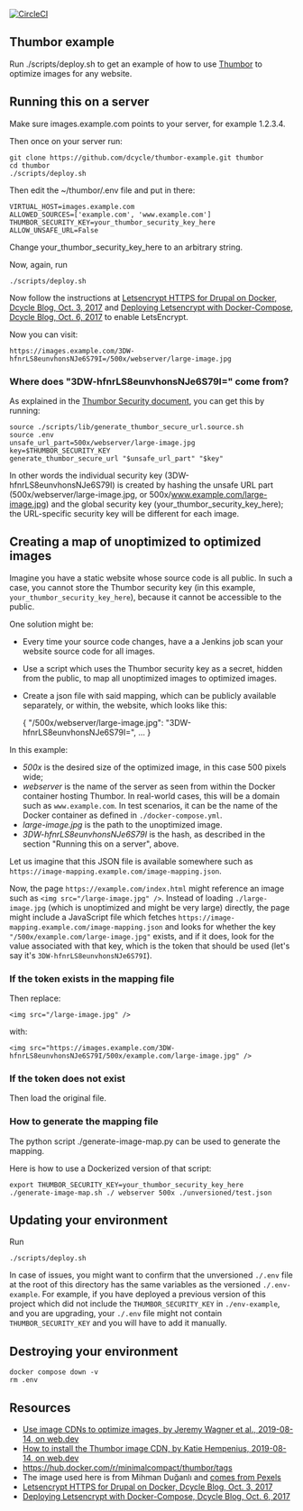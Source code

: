 [![CircleCI](https://dl.circleci.com/status-badge/img/gh/dcycle/thumbor-example/tree/master.svg?style=svg)](https://dl.circleci.com/status-badge/redirect/gh/dcycle/thumbor-example/tree/master)

Thumbor example
-----

Run ./scripts/deploy.sh to get an example of how to use [Thumbor](https://www.thumbor.org/) to optimize images for any website.

Running this on a server
-----

Make sure images.example.com points to your server, for example 1.2.3.4.

Then once on your server run:

    git clone https://github.com/dcycle/thumbor-example.git thumbor
    cd thumbor
    ./scripts/deploy.sh

Then edit the ~/thumbor/.env file and put in there:

    VIRTUAL_HOST=images.example.com
    ALLOWED_SOURCES=['example.com', 'www.example.com']
    THUMBOR_SECURITY_KEY=your_thumbor_security_key_here
    ALLOW_UNSAFE_URL=False

Change your_thumbor_security_key_here to an arbitrary string.

Now, again, run

    ./scripts/deploy.sh

Now follow the instructions at [Letsencrypt HTTPS for Drupal on Docker, Dcycle Blog, Oct. 3, 2017](https://blog.dcycle.com/blog/170a6078/letsencrypt-drupal-docker/) and [Deploying Letsencrypt with Docker-Compose, Dcycle Blog, Oct. 6, 2017](https://blog.dcycle.com/blog/7f3ea9e1/letsencrypt-docker-compose/) to enable LetsEncrypt.

Now you can visit:

    https://images.example.com/3DW-hfnrLS8eunvhonsNJe6S79I=/500x/webserver/large-image.jpg

### Where does "3DW-hfnrLS8eunvhonsNJe6S79I=" come from?

As explained in the [Thumbor Security document](https://thumbor.readthedocs.io/en/latest/security.html), you can get this by running:

    source ./scripts/lib/generate_thumbor_secure_url.source.sh
    source .env
    unsafe_url_part=500x/webserver/large-image.jpg
    key=$THUMBOR_SECURITY_KEY
    generate_thumbor_secure_url "$unsafe_url_part" "$key"

In other words the individual security key (3DW-hfnrLS8eunvhonsNJe6S79I) is created by hashing the unsafe URL part (500x/webserver/large-image.jpg, or 500x/www.example.com/large-image.jpg) and the global security key (your_thumbor_security_key_here); the URL-specific security key will be different for each image.

Creating a map of unoptimized to optimized images
-----

Imagine you have a static website whose source code is all public. In such a case, you cannot store the Thumbor security key (in this example, `your_thumbor_security_key_here`), because it cannot be accessible to the public.

One solution might be:

* Every time your source code changes, have a a Jenkins job scan your website source code for all images.
* Use a script which uses the Thumbor security key as a secret, hidden from the public, to map all unoptimized images to optimized images.
* Create a json file with said mapping, which can be publicly available separately, or within, the website, which looks like this:

    {
        "/500x/webserver/large-image.jpg": "3DW-hfnrLS8eunvhonsNJe6S79I=",
        ...
    }

In this example:

* *500x* is the desired size of the optimized image, in this case 500 pixels wide;
* *webserver* is the name of the server as seen from within the Docker container hosting Thumbor. In real-world cases, this will be a domain such as `www.example.com`. In test scenarios, it can be the name of the Docker container as defined in `./docker-compose.yml`.
* *large-image.jpg* is the path to the unoptimized image.
* *3DW-hfnrLS8eunvhonsNJe6S79I* is the hash, as described in the section "Running this on a server", above.

Let us imagine that this JSON file is available somewhere such as `https://image-mapping.example.com/image-mapping.json`.

Now, the page `https://example.com/index.html` might reference an image such as `<img src="/large-image.jpg" />`. Instead of loading `./large-image.jpg` (which is unoptimized and might be very large) directly, the page might include a JavaScript file which fetches `https://image-mapping.example.com/image-mapping.json` and looks for whether the key `"/500x/example.com/large-image.jpg"` exists, and if it does, look for the value associated with that key, which is the token that should be used (let's say it's `3DW-hfnrLS8eunvhonsNJe6S79I`).

### If the token exists in the mapping file

Then replace:

    <img src="/large-image.jpg" />

with:

    <img src="https://images.example.com/3DW-hfnrLS8eunvhonsNJe6S79I/500x/example.com/large-image.jpg" />

### If the token does not exist

Then load the original file.

### How to generate the mapping file

The python script ./generate-image-map.py can be used to generate the mapping.

Here is how to use a Dockerized version of that script:

    export THUMBOR_SECURITY_KEY=your_thumbor_security_key_here
    ./generate-image-map.sh ./ webserver 500x ./unversioned/test.json

Updating your environment
-----

Run

    ./scripts/deploy.sh

In case of issues, you might want to confirm that the unversioned `./.env` file at the root of this directory has the same variables as the versioned `./.env-example`. For example, if you have deployed a previous version of this project which did not include the `THUMBOR_SECURITY_KEY` in `./env-example`, and you are upgrading, your `./.env` file might not contain `THUMBOR_SECURITY_KEY` and you will have to add it manually.

Destroying your environment
-----

    docker compose down -v
    rm .env

Resources
-----
* [Use image CDNs to optimize images, by Jeremy Wagner et al., 2019-08-14, on web.dev](https://web.dev/articles/image-cdns)
* [How to install the Thumbor image CDN, by Katie Hempenius, 2019-08-14, on web.dev](https://web.dev/articles/install-thumbor)
* https://hub.docker.com/r/minimalcompact/thumbor/tags
* The image used here is from Mihman Duğanlı and [comes from Pexels](https://www.pexels.com/photo/colonnade-of-the-mesudiye-medresesi-22475898/)
* [Letsencrypt HTTPS for Drupal on Docker, Dcycle Blog, Oct. 3, 2017](https://blog.dcycle.com/blog/170a6078/letsencrypt-drupal-docker/)
* [Deploying Letsencrypt with Docker-Compose, Dcycle Blog, Oct. 6, 2017](https://blog.dcycle.com/blog/7f3ea9e1/letsencrypt-docker-compose/)
